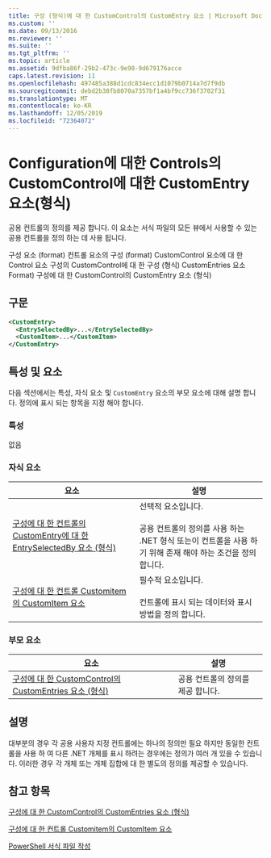 ```yaml
---
title: 구성 (형식)에 대 한 CustomControl의 CustomEntry 요소 | Microsoft Docs
ms.custom: ''
ms.date: 09/13/2016
ms.reviewer: ''
ms.suite: ''
ms.tgt_pltfrm: ''
ms.topic: article
ms.assetid: 9dfba86f-29b2-473c-9e98-9d679176acce
caps.latest.revision: 11
ms.openlocfilehash: 497485a388d1cdc834ecc1d1079b0714a7d7f9db
ms.sourcegitcommit: debd2b38fb8070a7357bf1a4bf9cc736f3702f31
ms.translationtype: MT
ms.contentlocale: ko-KR
ms.lasthandoff: 12/05/2019
ms.locfileid: "72364072"
---
```

# <a name="customentry-element-for-customcontrol-for-controls-for-configuration-format"></a>Configuration에 대한 Controls의 CustomControl에 대한 CustomEntry 요소(형식)

공용 컨트롤의 정의를 제공 합니다. 이 요소는 서식 파일의 모든 뷰에서 사용할 수 있는 공용 컨트롤을 정의 하는 데 사용 됩니다.

구성 요소 (format) 컨트롤 요소의 구성 (format) CustomControl 요소에 대 한 Control 요소 구성의 CustomControl에 대 한 구성 (형식) CustomEntries 요소 Format) 구성에 대 한 CustomControl의 CustomEntry 요소 (형식)

## <a name="syntax"></a>구문

```xml
<CustomEntry>
  <EntrySelectedBy>...</EntrySelectedBy>
  <CustomItem>...</CustomItem>
</CustomEntry>

```

## <a name="attributes-and-elements"></a>특성 및 요소

다음 섹션에서는 특성, 자식 요소 및 `CustomEntry` 요소의 부모 요소에 대해 설명 합니다. 정의에 표시 되는 항목을 지정 해야 합니다.

### <a name="attributes"></a>특성

없음

### <a name="child-elements"></a>자식 요소

|요소|설명|
|-------------|-----------------|
|[구성에 대 한 컨트롤의 CustomEntry에 대 한 EntrySelectedBy 요소 (형식)](./entryselectedby-element-for-customentry-for-controls-for-configuration-format.md)|선택적 요소입니다.<br /><br /> 공용 컨트롤의 정의를 사용 하는 .NET 형식 또는이 컨트롤을 사용 하기 위해 존재 해야 하는 조건을 정의 합니다.|
|[구성에 대 한 컨트롤 Customitem의 CustomItem 요소](./customitem-element-for-customentry-for-controls-for-configuration-format.md)|필수적 요소입니다.<br /><br /> 컨트롤에 표시 되는 데이터와 표시 방법을 정의 합니다.|

### <a name="parent-elements"></a>부모 요소

|요소|설명|
|-------------|-----------------|
|[구성에 대 한 CustomControl의 CustomEntries 요소 (형식)](./customentries-element-for-customcontrol-for-controls-for-configuration-format.md)|공용 컨트롤의 정의를 제공 합니다.|

## <a name="remarks"></a>설명

대부분의 경우 각 공용 사용자 지정 컨트롤에는 하나의 정의만 필요 하지만 동일한 컨트롤을 사용 하 여 다른 .NET 개체를 표시 하려는 경우에는 정의가 여러 개 있을 수 있습니다. 이러한 경우 각 개체 또는 개체 집합에 대 한 별도의 정의를 제공할 수 있습니다.

## <a name="see-also"></a>참고 항목

[구성에 대 한 CustomControl의 CustomEntries 요소 (형식)](./customentries-element-for-customcontrol-for-controls-for-configuration-format.md)

[구성에 대 한 컨트롤 Customitem의 CustomItem 요소](./customitem-element-for-customentry-for-controls-for-configuration-format.md)

[PowerShell 서식 파일 작성](./writing-a-powershell-formatting-file.md)
